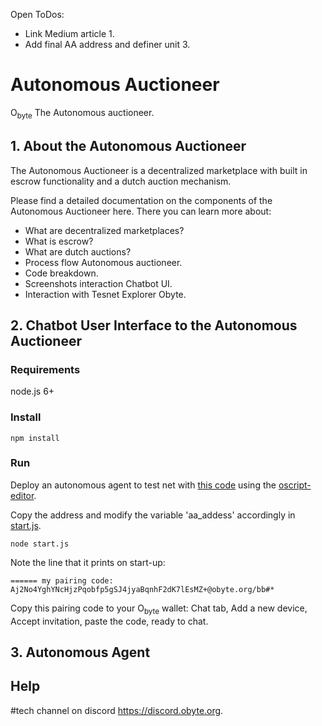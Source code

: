 Open ToDos:

* Link Medium article 1.  
* Add final AA address and definer unit 3.


# Autonomous Auctioneer

O<sub>byte</sub> The Autonomous auctioneer. 


## 1. About the Autonomous Auctioneer

The Autonomous Auctioneer is a decentralized marketplace with built in escrow functionality and a dutch auction mechanism.

Please find a detailed documentation on the components of the Autonomous Auctioneer here. 
There you can learn more about:

* What are decentralized marketplaces?
* What is escrow?
* What are dutch auctions?
* Process flow Autonomous auctioneer.
* Code breakdown.
* Screenshots interaction Chatbot UI.
* Interaction with Tesnet Explorer Obyte.



## 2. Chatbot User Interface to the Autonomous Auctioneer

### Requirements

node.js 6+

### Install
```
npm install
```
### Run
Deploy an autonomous agent to test net with [this code](./agent_code.txt) using the [oscript-editor](https://oscript-editor.firebaseapp.com/).

Copy the address and modify the variable 'aa_addess' accordingly in [start.js](./start.js).

```
node start.js
```
Note the line that it prints on start-up:
```
====== my pairing code: Aj2No4YghYNcHjzPqobfp5gSJ4jyaBqnhF2dK7lEsMZ+@obyte.org/bb#*
```
Copy this pairing code to your O<sub>byte</sub> wallet: Chat tab, Add a new device, Accept invitation, paste the code, ready to chat.



## 3. Autonomous Agent




## Help

\#tech channel on discord https://discord.obyte.org.
